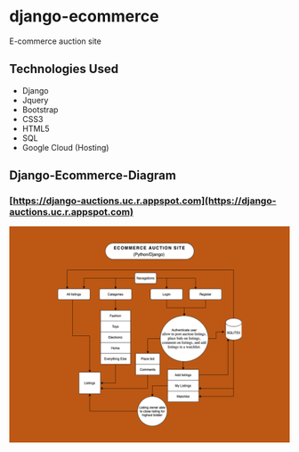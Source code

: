 # django-ecommerce
E-commerce auction site

## Technologies Used
* Django
* Jquery
* Bootstrap
* CSS3
* HTML5
* SQL
* Google Cloud (Hosting)

## Django-Ecommerce-Diagram
### [https://django-auctions.uc.r.appspot.com](https://django-auctions.uc.r.appspot.com)
![Screenshot](/Diagram.jpg)
